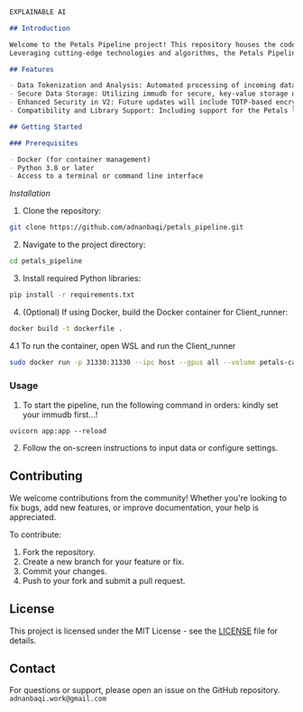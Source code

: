 

```markdown
EXPLAINABLE AI 

## Introduction

Welcome to the Petals Pipeline project! This repository houses the code for an innovative data processing and analysis pipeline designed to efficiently handle and process large volumes of data.
Leveraging cutting-edge technologies and algorithms, the Petals Pipeline aims to provide a robust and scalable solution for data scientists and developers alike.

## Features

- Data Tokenization and Analysis: Automated processing of incoming data, including tokenization, language detection, and token count.
- Secure Data Storage: Utilizing immudb for secure, key-value storage of processed data.
- Enhanced Security in V2: Future updates will include TOTP-based encryption and decryption for enhanced data security.
- Compatibility and Library Support: Including support for the Petals library and a workaround for UVLoop on Windows platforms named `WindowsLoop`.

## Getting Started

### Prerequisites

- Docker (for container management)
- Python 3.8 or later
- Access to a terminal or command line interface

```

*Installation*

1. Clone the repository:
```bash
git clone https://github.com/adnanbaqi/petals_pipeline.git
```

2. Navigate to the project directory:
```bash
cd petals_pipeline
```

3. Install required Python libraries:
```bash
pip install -r requirements.txt
```

4. (Optional) If using Docker, build the Docker container for Client_runner:
```bash
docker build -t dockerfile .
```
4.1 To run the container, open WSL and run the Client_runner

```bash
sudo docker run -p 31330:31330 --ipc host --gpus all --volume petals-cache:/cache --rm \learningathome/petals:main \python -m petals.cli.run_server --port 31330 deepseek-ai/deepseek-coder-7b-instruct --public_name {YOUR_NAME} --initial_peers /ip4/45.79.153.218/tcp/31337/p2p/QmXfANcrDYnt5LTXKwtBP5nsTMLQdgxJHbK3L1hZdFN8km 
```

### Usage

1. To start the pipeline, run the following command in orders:
kindly set your immudb first...!

```bash/terminal
uvicorn app:app --reload
```
2. Follow the on-screen instructions to input data or configure settings.

## Contributing

We welcome contributions from the community! Whether you're looking to fix bugs, add new features, or improve documentation, your help is appreciated.

To contribute:

1. Fork the repository.
2. Create a new branch for your feature or fix.
3. Commit your changes.
4. Push to your fork and submit a pull request.

## License

This project is licensed under the MIT License - see the [LICENSE](LICENSE) file for details.

## Contact

For questions or support, please open an issue on the GitHub repository.
``` adnanbaqi.work@gmail.com ```

